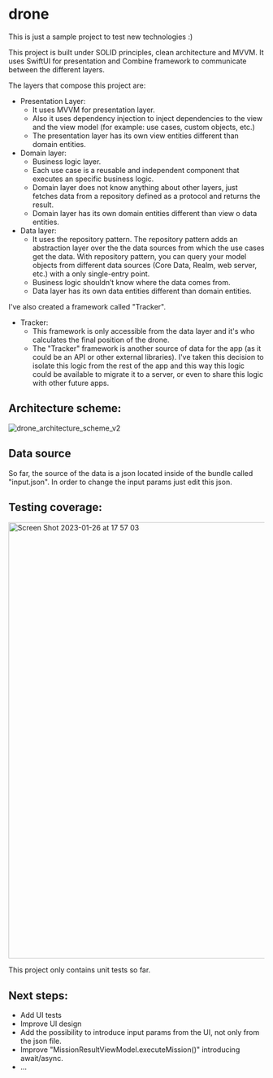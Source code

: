 # drone
This is just a sample project to test new technologies :)

This project is built under SOLID principles, clean architecture and MVVM. It uses SwiftUI for presentation and Combine framework to communicate between the different layers.

The layers that compose this project are:
- Presentation Layer:
    - It uses MVVM for presentation layer.
    - Also it uses dependency injection to inject dependencies to the view and the view model (for example: use cases, custom objects, etc.)
    - The presentation layer has its own view entities different than domain entities.
- Domain layer:
    - Business logic layer.
    - Each use case is a reusable and independent component that executes an specific business logic.
    - Domain layer does not know anything about other layers, just fetches data from a repository defined as a protocol and returns the result.
    - Domain layer has its own domain entities different than view o data entities. 
- Data layer:
    - It uses the repository pattern. The repository pattern adds an abstraction layer over the the data sources from which the use cases get the data. With repository pattern, you can query your model objects from different data sources (Core Data, Realm, web server, etc.) with a only single-entry point.
    - Business logic shouldn’t know where the data comes from.
    - Data layer has its own data entities different than domain entities. 

I've also created a framework called "Tracker". 
- Tracker:
    - This framework is only accessible from the data layer and it's who calculates the final position of the drone.
    - The "Tracker" framework is another source of data for the app (as it could be an API or other external libraries). I've taken this decision to isolate this logic from the rest of the app and this way this logic could be available to migrate it to a server, or even to share this logic with other future apps.

## Architecture scheme:

![drone_architecture_scheme_v2](https://user-images.githubusercontent.com/28446011/216027660-bff8a8b0-651c-4b14-934e-fdb2b8d5ce64.png)

## Data source
So far, the source of the data is a json located inside of the bundle called "input.json". In order to change the input params just edit this json.


## Testing coverage:

<img width="859" alt="Screen Shot 2023-01-26 at 17 57 03" src="https://user-images.githubusercontent.com/28446011/214899516-e7b8628e-2791-404b-b0f5-d2abe2535f72.png">

This project only contains unit tests so far.

## Next steps:
- Add UI tests
- Improve UI design
- Add the possibility to introduce input params from the UI, not only from the json file.
- Improve "MissionResultViewModel.executeMission()" introducing await/async.
- ...
